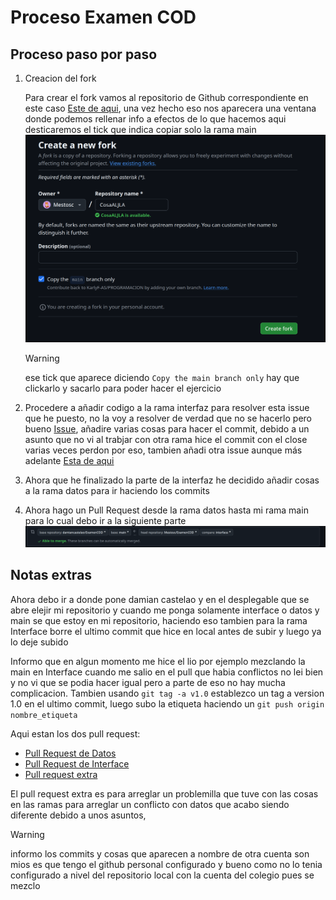# Proceso Examen COD
## Proceso paso por paso
1. Creacion del fork

    Para crear el fork vamos al repositorio de Github correspondiente en este caso [Este de aqui](https://github.com/damiancastelao/ExamenCOD), una vez hecho eso nos aparecera una ventana donde podemos rellenar info a efectos de lo que hacemos aqui desticaremos el tick que indica copiar solo la rama main
    ![Imagen de la pantalla para poner un fork](image-1.png)
    > [!WARNING]
    > ese tick que aparece diciendo `Copy the main branch only` hay que clickarlo y sacarlo para poder hacer el ejercicio

2. Procedere a añadir codigo a la rama interfaz para resolver esta issue que he puesto, no la voy a resolver de verdad que no se hacerlo pero bueno [Issue](https://github.com/Mestosc/ExamenCOD/issues/1), añadire varias cosas para hacer el commit, debido a un asunto que no vi al trabjar con otra rama hice el commit con el close varias veces perdon por eso, tambien añadi otra issue aunque más adelante [Esta de aqui](https://github.com/Mestosc/ExamenCOD/issues/4)

3. Ahora que he finalizado la parte de la interfaz he decidido añadir cosas a la rama datos para ir haciendo los commits

4. Ahora hago un Pull Request desde la rama datos hasta mi rama main para lo cual debo ir a la siguiente parte 
![Imagen de como se configura el pull request](image.png)

## Notas extras
Ahora debo ir a donde pone damian castelao y en el desplegable que se abre elejir mi repositorio y cuando me ponga solamente interface o datos y main se que estoy en mi repositorio, haciendo eso tambien para la rama Interface borre el ultimo commit que hice en local antes de subir y luego ya lo deje subido

Informo que en algun momento me hice el lio por ejemplo mezclando la main en Interface cuando me salio en el pull que habia conflictos no lei bien y no vi que se podia hacer igual pero a parte de eso no hay mucha complicacion. Tambien usando `git tag -a v1.0` establezco un tag a version 1.0 en el ultimo commit, luego subo la etiqueta haciendo un `git push origin nombre_etiqueta`

Aqui estan los dos pull request:

- [Pull Request de Datos](https://github.com/Mestosc/ExamenCOD/pull/2)
- [Pull Request de Interface](https://github.com/Mestosc/ExamenCOD/pull/3)
- [Pull request extra](https://github.com/Mestosc/ExamenCOD/pull/5/)

El pull request extra es para arreglar un problemilla que tuve con las cosas en las ramas para arreglar un conflicto con datos que acabo siendo diferente debido a unos asuntos, 

> [!WARNING]
> informo los commits y cosas que aparecen a nombre de otra cuenta son mios es que tengo el github personal configurado y bueno como no lo tenia configurado a nivel del repositorio local con la cuenta del colegio pues se mezclo
